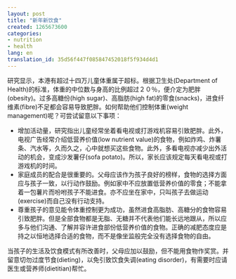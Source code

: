 ```yaml
---
layout: post
title: "新年新饮食"
created: 1265673600
categories:
- nutrition
- health
lang: en
translation_id: 35d56f447f085847452018f5f934d4d1
---
```

<!--break-->
<p>研究显示，本港有超过十四万儿童体重属于超标。根据卫生处(Department of Health)的标准，体重的中位数与身高的比例超过２０％，便介定为肥胖(obesity)。过多高糖份(high sugar)、高脂肪(high fat)的零食(snacks)，进食纤维素(fibre)不足都会容易导致肥胖。如何帮助他们控制体重(weight management)呢？可尝试留意以下事项：</p>

<ul>
<li>增加活动量，研究指出儿童经常坐着看电视或打游戏机容易引致肥胖。此外，电视广告经常介绍低营养价值(low nutrient value)的食物，例如炸鸡、炸薯条、汽水等，久而久之，心中就想买这些食物。此外，多看电视亦减少出外活动的机会，变成沙发薯仔(sofa potato)。所以，家长应该规定每天看电视或打游戏机的时间。 </li>

<li>家庭成员的配合是很重要的。父母应该作为孩子良好的榜样，食物的选择方面应与孩子一致，以行动作鼓励。例如家中不应放置低营养价值的零食；不能拿着一包薯片而吩咐孩子不能进食。亦不应坐在家中，只叫孩子去做运动(exercise)而自己没有行动支持。 </li>

<li>尊重孩子的意见能令体重控制更为成功，虽然进食高脂肪、高糖分的食物容易引致肥胖。但是全部食物都是无脂、无糖并不代表他们能长远地跟从，所以应多与他们沟通、了解并容许进食部份低营养价值的食物。正确的减肥态度应是持之以恒地选择合适的食物，而不是像坐监般完全没有选择食物的自由。 </li>
</ul>

<p>当孩子的生活及饮食模式有所改善时，父母应加以鼓励，但不能用食物作奖赏。并留意切勿过度节食(dieting)，以免引致饮食失调(eating disorder)，有需要时应请医生或营养师(dietitian)帮忙。 </p>
